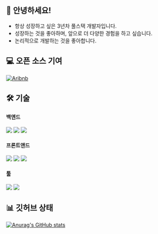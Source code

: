 ## 👋 안녕하세요!

- 항상 성장하고 싶은 3년차 풀스택 개발자입니다.
- 성장하는 것을 좋아하며, 앞으로 더 다양한 경험을 하고 싶습니다.
- 논리적으로 개발하는 것을 좋아합니다.

## 💻 오픈 소스 기여

[![Aribnb](https://github-readme-stats.vercel.app/api/pin/?username=airbnb&repo=lottie-android&theme=dark&show_owner=true)](https://github.com/airbnb/lottie-android/pull/2509)

## 🛠️ 기술

#### 백앤드
<div>
  <img src="https://img.shields.io/badge/java-007396?style=for-the-badge&logo=java&logoColor=white"> 
  <img src="https://img.shields.io/badge/spring-6DB33F?style=for-the-badge&logo=spring&logoColor=white">
  <img src="https://img.shields.io/badge/python-3776AB?style=for-the-badge&logo=python&logoColor=white">
</div>

#### 프론트앤드
<div>
  <img src="https://img.shields.io/badge/javascript-F7DF1E?style=for-the-badge&logo=javascript&logoColor=black"> 
  <img src="https://img.shields.io/badge/react-61DAFB?style=for-the-badge&logo=react&logoColor=black">
  <img src="https://img.shields.io/badge/jquery-0769AD?style=for-the-badge&logo=jquery&logoColor=white">
</div>

#### 툴
<div>
  <img src="https://img.shields.io/badge/apache tomcat-F8DC75?style=for-the-badge&logo=apachetomcat&logoColor=white">
  <img src="https://img.shields.io/badge/github-181717?style=for-the-badge&logo=github&logoColor=white">
</div>

## 📊 깃허브 상태

[![Anurag's GitHub stats](https://github-readme-stats.vercel.app/api?username=Dev-Souni&include_all_commits=true&theme=nord&hide_border=true&count_private=true)](https://github.com/anuraghazra/github-readme-stats)
